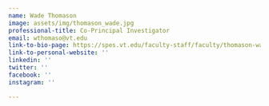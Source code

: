 ```yaml
---
name: Wade Thomason
image: assets/img/thomason_wade.jpg
professional-title: Co-Principal Investigator
email: wthomaso@vt.edu
link-to-bio-page: https://spes.vt.edu/faculty-staff/faculty/thomason-wade.html
link-to-personal-website: ''
linkedin: ''
twitter: ''
facebook: ''
instagram: ''

---
```


